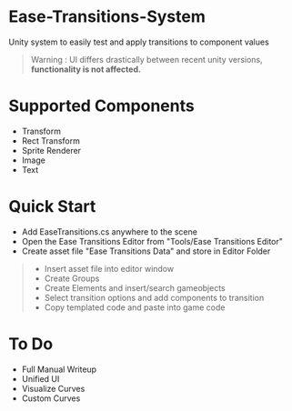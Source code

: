 # Ease-Transitions-System
Unity system to easily test and apply transitions to component values
> Warning : UI differs drastically between recent unity versions, __functionality is not affected.__

# Supported Components
- Transform
- Rect Transform
- Sprite Renderer
- Image
- Text

# Quick Start
- Add EaseTransitions.cs anywhere to the scene
- Open the Ease Transitions Editor from "Tools/Ease Transitions Editor"
- Create asset file "Ease Transitions Data" and store in Editor Folder

>- Insert asset file into editor window
>- Create Groups
>- Create Elements and insert/search gameobjects
>- Select transition options and add components to transition
>- Copy templated code and paste into game code

# To Do
- Full Manual Writeup
- Unified UI
- Visualize Curves
- Custom Curves
